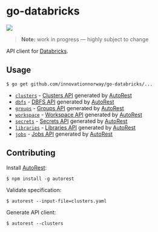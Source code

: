 # go-databricks

![](https://github.com/innovationnorway/go-databricks/workflows/build-test/badge.svg)

> **Note:** work in progress — highly subject to change

API client for [Databricks](https://databricks.com/).

## Usage

```
$ go get github.com/innovationnorway/go-databricks/...
```

- [`clusters`](clusters/) - [Clusters API](https://docs.databricks.com/dev-tools/api/latest/clusters.html) generated by [AutoRest](https://github.com/Azure/autorest)
- [`dbfs`](dbfs/) - [DBFS API](https://docs.databricks.com/dev-tools/api/latest/dbfs.html) generated by [AutoRest](https://github.com/Azure/autorest)
- [`groups`](groups/) - [Groups API](https://docs.databricks.com/dev-tools/api/latest/groups.html) generated by [AutoRest](https://github.com/Azure/autorest)
- [`workspace`](workspace/) - [Workspace API](https://docs.databricks.com/dev-tools/api/latest/workspace.html) generated by [AutoRest](https://github.com/Azure/autorest)
- [`secrets`](secrets/) - [Secrets API](https://docs.databricks.com/dev-tools/api/latest/secrets.html) generated by [AutoRest](https://github.com/Azure/autorest)
- [`libraries`](libraries/) - [Libraries API](https://docs.databricks.com/dev-tools/api/latest/libraries.html) generated by [AutoRest](https://github.com/Azure/autorest)
- [`jobs`](jobs/) - [Jobs API](https://docs.databricks.com/dev-tools/api/latest/jobs.html) generated by [AutoRest](https://github.com/Azure/autorest)

## Contributing

Install [AutoRest](https://github.com/Azure/autorest):

```
$ npm install -g autorest
```

Validate specification:

```
$ autorest --input-file=clusters.yaml
```

Generate API client:

```
$ autorest --clusters
```
